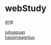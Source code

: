 # webStudy
初学

<a href="http://ollehz.github.io/webStudy/zjuhuasuan/index.html" target="_blank">juhuasuan</a></br>
<a href="http://ollehz.github.io/webStudy/haoxinwangluo/index.html" target="_blank">haoxinwagnluo</a></br>
